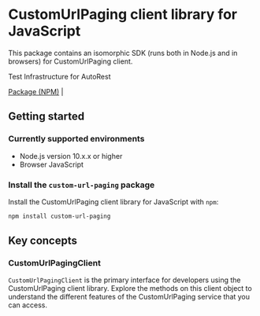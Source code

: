 # CustomUrlPaging client library for JavaScript

This package contains an isomorphic SDK (runs both in Node.js and in browsers) for CustomUrlPaging client.

Test Infrastructure for AutoRest

[Package (NPM)](https://www.npmjs.com/package/custom-url-paging) |

## Getting started

### Currently supported environments

- Node.js version 10.x.x or higher
- Browser JavaScript


### Install the `custom-url-paging` package

Install the CustomUrlPaging client library for JavaScript with `npm`:

```bash
npm install custom-url-paging
```


## Key concepts

### CustomUrlPagingClient

`CustomUrlPagingClient` is the primary interface for developers using the CustomUrlPaging client library. Explore the methods on this client object to understand the different features of the CustomUrlPaging service that you can access.

